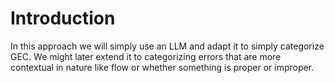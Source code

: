 # Introduction

In this approach we will simply use an LLM and adapt it to 
simply categorize GEC. We might later extend it to categorizing errors
that are more contextual in nature like flow or whether something is proper or
improper.
